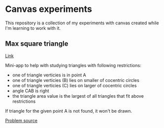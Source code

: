 # Canvas experiments

This repository is a collection of my experiments with canvas created while I'm learning to work with it.

## Max square triangle

[Link](https://kandiana.github.io/canvas-experiments/max_square_triangle.html)

Mini-app to help with studying triangles with following restrictions:

- one of triangle verticies is in point A
- one of triangle verticies (B) lies on smaller of cocentric circles
- one of triangle verticies (C) lies on larger of cocentric circles
- angle CAB is right
- the triangle area value is the largest of all triangles that fit above restrictions

If triangle for the given point A is not found, it won't be drawn.

[Problem source](https://vk.com/wall-79831037_1869)
